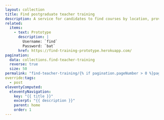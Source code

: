 ```yaml
---
layout: collection
title: Find postgraduate teacher training
description: A service for candidates to find courses by location, provider or subject
related:
  items:
    - text: Prototype
      description: |
        Username: `find`
        Password: `bat`
      href: https://find-training-prototype.herokuapp.com/
pagination:
  data: collections.find-teacher-training
  reverse: true
  size: 50
permalink: "find-teacher-training/{% if pagination.pageNumber > 0 %}page/{{ pagination.pageNumber + 1 }}{% endif %}/"
override:tags:
  - post
eleventyComputed:
  eleventyNavigation:
    key: "{{ title }}"
    excerpt: "{{ description }}"
    parent: home
    order: 1
---
```

